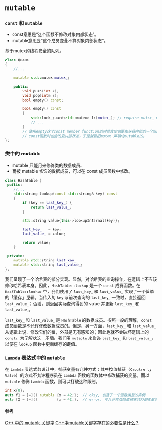 # `mutable`

### `const` 和 `mutable`

- const意思是“这个函数不修改对象内部状态”。
- mutable意思是“这个成员变量不算对象内部状态”。

基于mutex的线程安全的队列。

```c++
class Queue
{
    //...

    mutable std::mutex mutex_;

    public:
        void push(int x);
        void pop(int& x);
        bool empty() const;

        bool empty() const
        {
            std::lock_guard<std::mutex> lk(mutex_); // require mutex_ mutable here
            // ...
        }
        // 使用empty这个const member function的时候肯定也要先获得内部的一个mutex
        // const函数时也会改变内部状态，于是就要把mutex_声明成mutable的。
};
```

### 类中的 mutable

- mutable 只能用来修饰类的数据成员。
- 而被 mutable 修饰的数据成员，可以在 const 成员函数中修改。

```c++
class HashTable {
 public:
    //...
    std::string lookup(const std::string& key) const
    {
        if (key == last_key_) {
            return last_value_;
        }

        std::string value{this->lookupInternal(key)};

        last_key_   = key;
        last_value_ = value;

        return value;
    }

 private:
    mutable std::string last_key_
    mutable std::string last_value_;
};
```

我们呈现了一个哈希表的部分实现。显然，对哈希表的查询操作，在逻辑上不应该修改哈希表本身。因此，`HashTable::lookup` 是一个 `const` 成员函数。在 `HashTable::lookup` 中，我们使用了 `last_key_` 和 `last_value_` 实现了一个简单的「缓存」逻辑。当传入的 `key` 与前次查询的 `last_key_` 一致时，直接返回 `last_value_`；否则，则返回实际查询得到的 value 并更新 `last_key_` 和 `last_value_`。

`last_key_` 和 `last_value_` 是 `HashTable` 的数据成员。按照一般的理解，`const` 成员函数是不允许修改数据成员的。但是，另一方面，`last_key_` 和 `last_value_` 从逻辑上说，修改它们的值，外部是无有感知的；因此也就不会破坏逻辑上的 `const`。为了解决这一矛盾，我们用 `mutable` 来修饰 `last_key_` 和 `last_value_`，以便在 `lookup` 函数中更新缓存的键值。


### `Lambda` 表达式中的 `mutable`

在 `Lambda` 表达式的设计中，捕获变量有几种方式；其中按值捕获（`Caputre by Value`）的方式不允许程序员在 `Lambda` 函数的函数体中修改捕获的变量。而以 `mutable` 修饰 `Lambda` 函数，则可以打破这种限制。

```c++
int x{0};
auto f1 = [=]() mutable {x = 42;};  // okay, 创建了一个函数类型的实例
auto f2 = [=]()         {x = 42;};  // error, 不允许修改按值捕获的外部变量的值
```

#### 参考

[C++ 中的 mutable 关键字](https://liam.page/2017/05/25/the-mutable-keyword-in-Cxx/)
[C++中mutable关键字存在的必要性是什么？](https://www.zhihu.com/question/64969053)